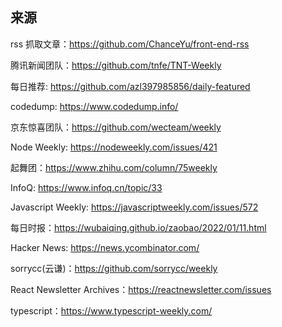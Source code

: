 ## 来源

rss 抓取文章：https://github.com/ChanceYu/front-end-rss  

腾讯新闻团队：https://github.com/tnfe/TNT-Weekly  

每日推荐: https://github.com/azl397985856/daily-featured

codedump:  https://www.codedump.info/

京东惊喜团队：https://github.com/wecteam/weekly  

Node Weekly: https://nodeweekly.com/issues/421

起舞团：https://www.zhihu.com/column/75weekly

InfoQ: https://www.infoq.cn/topic/33

Javascript Weekly: https://javascriptweekly.com/issues/572

每日时报：https://wubaiqing.github.io/zaobao/2022/01/11.html

Hacker News: https://news.ycombinator.com/

sorrycc(云谦)：https://github.com/sorrycc/weekly

React Newsletter Archives：https://reactnewsletter.com/issues  

typescript：https://www.typescript-weekly.com/